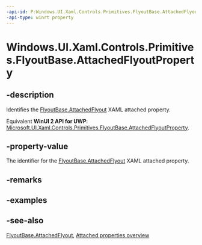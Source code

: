 ```yaml
---
-api-id: P:Windows.UI.Xaml.Controls.Primitives.FlyoutBase.AttachedFlyoutProperty
-api-type: winrt property
---
```


<!-- Property syntax
public Windows.UI.Xaml.DependencyProperty AttachedFlyoutProperty { get; }
-->

# Windows.UI.Xaml.Controls.Primitives.FlyoutBase.AttachedFlyoutProperty

## -description
Identifies the [FlyoutBase.AttachedFlyout](flyoutbase_attachedflyout.md) XAML attached property.

Equivalent **WinUI 2 API for UWP**: [Microsoft.UI.Xaml.Controls.Primitives.FlyoutBase.AttachedFlyoutProperty](/windows/winui/api/microsoft.ui.xaml.controls.primitives.flyoutbase.attachedflyoutproperty).

## -property-value
The identifier for the [FlyoutBase.AttachedFlyout](flyoutbase_attachedflyout.md) XAML attached property.

## -remarks

## -examples

## -see-also

[FlyoutBase.AttachedFlyout](flyoutbase_attachedflyout.md), [Attached properties overview](/windows/uwp/xaml-platform/attached-properties-overview)
